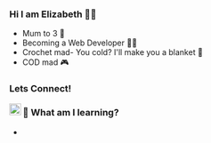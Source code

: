 
### Hi I am Elizabeth 👋✨
  <ul>
    <li>Mum to 3 👶 </li>
    <li>Becoming a Web Developer 👩‍💻 </li>
    <li>Crochet mad- You cold? I'll make you a blanket 🧶 </li>
    <li>COD mad 🎮 </li>
  </ul>

### Lets Connect!
<a href="https://www.linkedin.com/in/elizabethmuir91/"><img align="left" src="https://raw.githubusercontent.com/xXxLizzy91xXx/xXxLizzy91xXx/main/imgs/linkedin.png" alt="Linkedin Icon" width="21px"></a>

### 🌱 What am I learning?
  <ul>
    <li></li>
  </ul>
